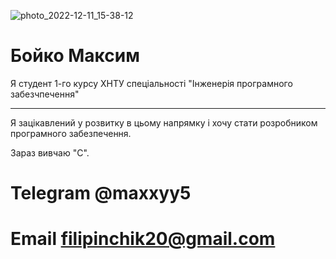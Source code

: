 ![photo_2022-12-11_15-38-12](https://user-images.githubusercontent.com/119530607/207393693-c6329a76-2b7a-405e-9312-c12a75f9d593.jpg)

# Бойко Максим
Я студент 1-го курсу ХНТУ  спеціальності "Інженерія програмного забезчпечення"
_________________________________________________________________________________________________
Я зацікавлений у розвитку в цьому напрямку і хочу стати розробником програмного забезпечення.

Зараз вивчаю "C".

# Telegram @maxxyy5

# Email filipinchik20@gmail.com

